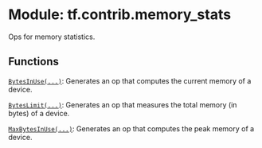 <div itemscope itemtype="http://developers.google.com/ReferenceObject">
<meta itemprop="name" content="tf.contrib.memory_stats" />
<meta itemprop="path" content="Stable" />
</div>

# Module: tf.contrib.memory_stats

Ops for memory statistics.

<!-- Placeholder for "Used in" -->


## Functions

[`BytesInUse(...)`](../../tf/contrib/memory_stats/BytesInUse.md): Generates an op that computes the current memory of a device.

[`BytesLimit(...)`](../../tf/contrib/memory_stats/BytesLimit.md): Generates an op that measures the total memory (in bytes) of a device.

[`MaxBytesInUse(...)`](../../tf/contrib/memory_stats/MaxBytesInUse.md): Generates an op that computes the peak memory of a device.

